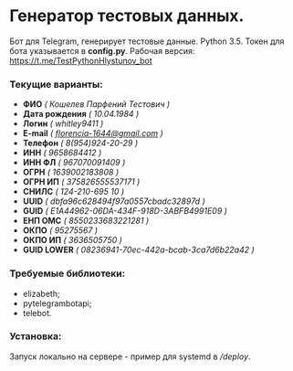 # Генератор тестовых данных. 

Бот для Telegram, генерирует тестовые данные. Python 3.5.
Токен для бота указывается в **config.py**.
Рабочая версия: https://t.me/TestPythonHlystunov_bot

### Текущие варианты:

  - **ФИО** _( Кошелев Парфений Тестович )_
  - **Дата рождения** _( 10.04.1984 )_
  - **Логин** _( whitley9411 )_
  - **E-mail** _( florencia-1644@gmail.com )_
  - **Телефон** _( 8(954)924-20-29 )_
  - **ИНН** _( 9658684412 )_
  - **ИНН ФЛ** _( 967070091409 )_
  - **ОГРН** _( 1639002183808 )_
  - **ОГРН ИП** _( 375826555537171 )_
  - **СНИЛС** _( 124-210-695 10 )_
  - **UUID** _( dbfa96c628494f97a0557cbadc32897d )_
  - **GUID** _( E1A44962-06DA-434F-918D-3ABFB4991E09 )_
  - **ЕНП ОМС** _( 8550233683221281 )_
  - **ОКПО** _( 95275567 )_
  - **ОКПО ИП** _( 3636505750 )_
  - **GUID LOWER** _( 08236941-70ec-442a-bcab-3ca7d6b22a42 )_

### Требуемые библиотеки:

  - elizabeth;
  - pytelegrambotapi;
  - telebot.

### Установка:

Запуск локально на сервере - пример для systemd в _/deploy_.
